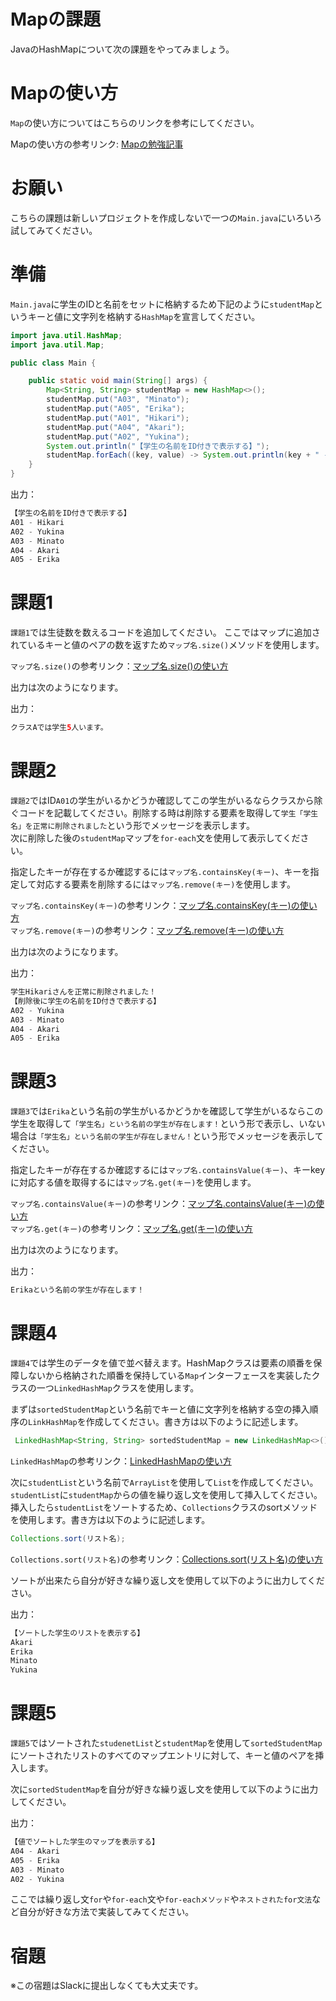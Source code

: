 # Mapの課題

JavaのHashMapについて次の課題をやってみましょう。

# Mapの使い方

`Map`の使い方についてはこちらのリンクを参考にしてください。

Mapの使い方の参考リンク: [Mapの勉強記事](https://github.com/reytech-co-jp/yume-project/blob/main/lessons/java/06-Java%E3%81%AE%E3%82%B3%E3%83%AC%E3%82%AF%E3%82%B7%E3%83%A7%E3%83%B3/01-Java%E3%82%B3%E3%83%AC%E3%82%AF%E3%82%B7%E3%83%A7%E3%83%B3%E3%81%AE%E5%8B%89%E5%BC%B7%E8%A8%98%E4%BA%8B.md#map)

# お願い

こちらの課題は新しいプロジェクトを作成しないで一つの`Main.java`にいろいろ試してみてください。

# 準備

`Main.java`に学生のIDと名前をセットに格納するため下記のように`studentMap`というキーと値に文字列を格納する`HashMap`を宣言してください。

```java
import java.util.HashMap;
import java.util.Map;

public class Main {

    public static void main(String[] args) {
        Map<String, String> studentMap = new HashMap<>();
        studentMap.put("A03", "Minato");
        studentMap.put("A05", "Erika");
        studentMap.put("A01", "Hikari");
        studentMap.put("A04", "Akari");
        studentMap.put("A02", "Yukina");
        System.out.println("【学生の名前をID付きで表示する】");
        studentMap.forEach((key, value) -> System.out.println(key + " - " + value));
    }
}

```

出力：

```java
【学生の名前をID付きで表示する】
A01 - Hikari
A02 - Yukina
A03 - Minato
A04 - Akari
A05 - Erika
```

# 課題1

`課題1`では生徒数を数えるコードを追加してください。
ここではマップに追加されているキーと値のペアの数を返すため`マップ名.size()`メソッドを使用します。

`マップ名.size()`の参考リンク：[マップ名.size()の使い方](https://www.javadrive.jp/start/collection/index3.html#section5)

出力は次のようになります。

出力：

```java
クラスAでは学生5人います。
```

# 課題2

`課題2`ではID`A01`の学生がいるかどうか確認してこの学生がいるならクラスから除ぐコードを記載してください。削除する時は削除する要素を取得して`学生「学生名」を正常に削除されました`という形でメッセージを表示します。  
次に削除した後の`studentMap`マップを`for-each`文を使用して表示してください。

指定したキーが存在するか確認するには`マップ名.containsKey(キー)`、キーを指定して対応する要素を削除するには`マップ名.remove(キー)`を使用します。

`マップ名.containsKey(キー)`の参考リンク：[マップ名.containsKey(キー)の使い方](https://www.javadrive.jp/start/collection/index3.html#section9)  
`マップ名.remove(キー)`の参考リンク：[マップ名.remove(キー)の使い方](https://www.javadrive.jp/start/collection/index3.html#section8)

出力は次のようになります。

出力：

```java
学生Hikariさんを正常に削除されました！
【削除後に学生の名前をID付きで表示する】
A02 - Yukina
A03 - Minato
A04 - Akari
A05 - Erika
```

# 課題3

`課題3`では`Erika`という名前の学生がいるかどうかを確認して学生がいるならこの学生を取得して`「学生名」という名前の学生が存在します！`という形で表示し、いない場合は`「学生名」という名前の学生が存在しません！`という形でメッセージを表示してください。

指定したキーが存在するか確認するには`マップ名.containsValue(キー)`、キーkeyに対応する値を取得するには`マップ名.get(キー)`を使用します。

`マップ名.containsValue(キー)`の参考リンク：[マップ名.containsValue(キー)の使い方](https://www.javadrive.jp/start/collection/index3.html#section9)  
`マップ名.get(キー)`の参考リンク：[マップ名.get(キー)の使い方](<https://www.javadrive.jp/start/collection/index3.html#section6>)

出力は次のようになります。

出力：

```java
Erikaという名前の学生が存在します！
```

# 課題4

`課題4`では学生のデータを値で並べ替えます。HashMapクラスは要素の順番を保障しないから格納された順番を保持している`Map`インターフェースを実装したクラスの一つ`LinkedHashMap`クラスを使用します。

まずは`sortedStudentMap`という名前でキーと値に文字列を格納する空の挿入順序の`LinkHashMap`を作成してください。書き方は以下のように記述します。

```java
 LinkedHashMap<String, String> sortedStudentMap = new LinkedHashMap<>();
```

`LinkedHashMap`の参考リンク：[LinkedHashMapの使い方](https://washboard.blog/105/)

次に`studentList`という名前で`ArrayList`を使用して`List`を作成してください。`studentList`に`studentMap`からの値を繰り返し文を使用して挿入してください。挿入したら`studentList`をソートするため、`Collections`クラスのsortメソッドを使用します。書き方は以下のように記述します。

```java
Collections.sort(リスト名);
```

`Collections.sort(リスト名)`の参考リンク：[Collections.sort(リスト名)の使い方](https://itsakura.com/java-arraylist-sort)

ソートが出来たら自分が好きな繰り返し文を使用して以下のように出力してください。

出力：

```java
【ソートした学生のリストを表示する】
Akari
Erika
Minato
Yukina
```

# 課題5

`課題5`ではソートされた`studenetList`と`studentMap`を使用して`sortedStudentMap`にソートされたリストのすべてのマップエントリに対して、キーと値のペアを挿入します。

次に`sortedStudentMap`を自分が好きな繰り返し文を使用して以下のように出力してください。

出力：

```java
【値でソートした学生のマップを表示する】
A04 - Akari
A05 - Erika
A03 - Minato
A02 - Yukina
```

ここでは繰り返し文`for`や`for-each`文や`for-eachメソッド`や`ネストされたfor文法`など自分が好きな方法で実装してみてください。

# 宿題

※この宿題はSlackに提出しなくても大丈夫です。
